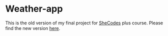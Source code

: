 # Weather-app
This is the old version of my final project for <a href="https://www.shecodes.io/">SheCodes</a> plus course. Please find the new version <a href="https://github.com/Frelsesben/vanilla-weather-app">here</a>.
